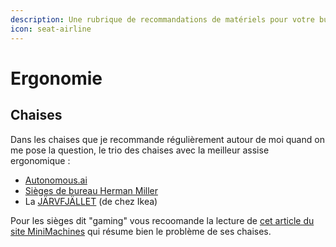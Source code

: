 ```yaml
---
description: Une rubrique de recommandations de matériels pour votre bureau informatique
icon: seat-airline
---
```


# Ergonomie

## Chaises

Dans les chaises que je recommande régulièrement autour de moi quand on me pose la question, le trio des chaises avec la meilleur assise ergonomique :

* [Autonomous.ai](http://autonomous.ai)
* [Sièges de bureau Herman Miller](https://www.hermanmiller.com/fr_fr/products/seating/office-chairs/)
* La [JÄRVFJÄLLET](https://www.ikea.com/fr/fr/p/jaervfjaellet-chaise-de-bureau-av-accoudoirs-glose-noir-80510639/) (de chez Ikea)

Pour les sièges dit "gaming" vous recoomande la lecture de [cet article du site MiniMachines](https://www.minimachines.net/actu/autonomous-ergochair-2-89170) qui résume bien le problème de ses chaises.

